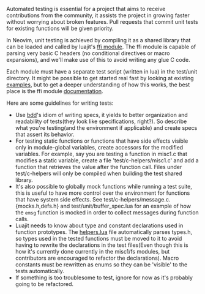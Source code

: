 Automated testing is essential for a project that aims to receive contributions from the community, it assists the project in growing faster without worrying about broken features. Pull requests that commit unit tests for existing functions will be given priority.

In Neovim, unit testing is achieved by compiling it as a shared library that can be loaded and called by luajit's [ffi module](http://luajit.org/ext_ffi.html). The ffi module is capable of parsing very basic C headers (no conditional directives or macro expansions), and we'll make use of this to avoid writing any glue C code. 

Each module must have a separate test script (written in lua) in the test/unit directory. It might be possible to get started real fast by looking at existing [examples](https://github.com/neovim/neovim/tree/master/test/unit), but to get a deeper understanding of how this works, the best place is the ffi module [documentation](http://luajit.org/ext_ffi.html).

Here are some guidelines for writing tests:

- Use [bdd](http://en.wikipedia.org/wiki/Behavior-driven_development)'s idiom of writing specs, it yields to better organization and readability of tests(they look like specifications, right?). So describe what you're testing(and the environment if applicable) and create specs that assert its behavior.
- For testing static functions or functions that have side effects visible only in module-global variables, create accessors for the modified variables. For example, say you are testing a function in misc1.c that modifies a static variable, create a file 'test/c-helpers/misc1.c' and add a function that retrieves the value after the function call. Files under test/c-helpers will only be compiled when building the test shared library.
- It's also possible to globally mock functions while running a test suite, this is useful to have more control over the environment for functions that have system side effects. See test/c-helpers/message.c.{mocks.h,defs.h} and test/unit/buffer_spec.lua for an example of how the `emsg` function is mocked in order to collect messages during function calls.
- Luajit needs to know about type and constant declarations used in function prototypes. The [helpers.lua](https://github.com/neovim/neovim/blob/master/test/unit/helpers.lua) file automatically parses types.h, so types used in the tested functions must be moved to it to avoid having to rewrite the declarations in the test files(Even though this is how it's currently done currently in the misc1/fs modules, but contributors are encouraged to refactor the declarations). Macro constants must be rewritten as enums so they can be 'visible' to the tests automatically.
- If something is too troublesome to test, ignore for now as it's probably going to be refactored.

